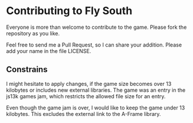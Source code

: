 # Contributing to Fly South
Everyone is more than welcome to contribute to the game. Please fork the repository as you like.

Feel free to send me a Pull Request, so I can share your addition. Please add your name in the file LICENSE.

## Constrains
I might hesitate to apply changes, if the game size becomes over 13 kilobytes or includes new external libraries. The game was an entry in the js13k games jam, which restricts the allowed file size for an entry.

Even though the game jam is over, I would like to keep the game under 13 kilobytes. This excludes the external link to the A-Frame library.
